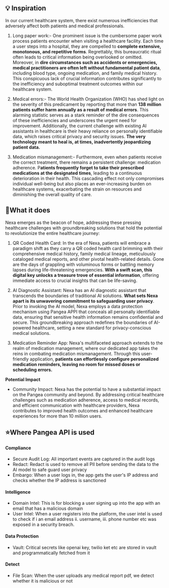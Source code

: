 
## 💡 Inspiration
In our current healthcare system, there exist numerous inefficiencies that adversely affect both patients and medical professionals. 

1. Long paper work:-  One prominent issue is the cumbersome paper work process patients encounter when visiting a healthcare facility. Each time a user steps into a hospital, they are compelled to **complete extensive, monotonous, and repetitive forms**. Regrettably, this bureaucratic ritual often leads to critical information being overlooked or omitted. Moreover, in **dire circumstances such as accidents or emergencies, medical practitioners are often left without fundamental patient data**, including blood type, ongoing medication, and family medical history. This conspicuous lack of crucial information contributes significantly to the inefficiency and suboptimal treatment outcomes within our healthcare system.

2. Medical errors:- The World Health Organization (WHO) has shed light on the severity of this predicament by reporting that more than **138 million patients suffer harm annually as a result of medical errors**. This alarming statistic serves as a stark reminder of the dire consequences of these inefficiencies and underscores the urgent need for improvement. 
Additionally, the current challenge with existing AI assistants in healthcare is their heavy reliance on personally identifiable data, which raises critical privacy and security issues. **The very technology meant to heal is, at times, inadvertently jeopardizing patient data.**

3. Medication mismanagement:- Furthermore, even when patients receive the correct treatment, there remains a persistent challenge: medication adherence. P**atients frequently forget to take their prescribed medications at the designated times**, leading to a continuous deterioration in their health. This cascading effect not only compromises individual well-being but also places an ever-increasing burden on healthcare systems, exacerbating the strain on resources and diminishing the overall quality of care.

## 🚀What it does
Nexa emerges as the beacon of hope, addressing these pressing healthcare challenges with groundbreaking solutions that hold the potential to revolutionize the entire healthcare journey:

1. QR Coded Health Card: In the era of Nexa, patients will embrace a paradigm shift as they carry a QR coded health card brimming with their comprehensive medical history, family medical lineage, meticulously cataloged medical reports, and other pivotal health-related details. Gone are the days of grappling with voluminous forms or battling memory lapses during life-threatening emergencies. **With a swift scan, this digital key unlocks a treasure trove of essential information**, offering immediate access to crucial insights that can be life-saving.

2. AI Diagnostic Assistant: Nexa has an AI diagnostic assistant that transcends the boundaries of traditional AI solutions. **What sets Nexa apart is its unwavering commitment to safeguarding user privacy**. Prior to invoking the AI model, Nexa employs a data protection mechanism using Pangea APPI that conceals all personally identifiable data, ensuring that sensitive health information remains confidential and secure. This groundbreaking approach redefines the boundaries of AI-powered healthcare, setting a new standard for privacy-conscious medical solutions.

3. Medication Reminder App: Nexa's multifaceted approach extends to the realm of medication management, where our dedicated app takes the reins in combating medication mismanagement. Through this user-friendly application, **patients can effortlessly configure personalized medication reminders, leaving no room for missed doses or scheduling errors.**

**Potential Impact** 
- Community Impact: Nexa has the potential to have a substantial impact on the Pangea community and beyond. By addressing critical healthcare challenges such as medication adherence, access to medical records, and efficient communication with healthcare providers, Nexa contributes to improved health outcomes and enhanced healthcare experiences for more than 10 million users.
  
## ⭐Where Pangea API is used
#### Compliance
- Secure Audit Log: All important events are captured in the audit logs
- Redact: Redact is used to remove all PII before sending the data to the AI model to safe guard user privacy
- Embargo: When a user logs in, the app gets the user's IP address and checks whether the IP address is sanctioned

#### Intelligence
- Domain Intel: This is for blocking a user signing up into the app with an email that has a malicious domain 
- User Intel: When a user registers into the platform, the user intel is used to check if 
    i an email address
   ii.  username,
   iii. phone number etc was exposed in a security breach.

#### Data Protection
- Vault: Critical secrets like openai key, twilio ket etc are stored in vault and programmatically fetched from it

#### Detect
-  File Scan: When the user uploads any medical report pdf, we detect whether it is malicious or not


